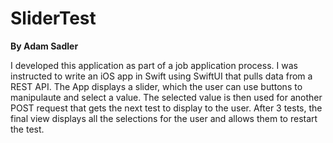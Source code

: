 # SliderTest

**By Adam Sadler**

I developed this application as part of a job application process. I was instructed to write an iOS app in Swift using SwiftUI that pulls data from a REST API. The App displays a slider, which the user can use buttons to manipulaute and select a value. The selected value is then used for another POST request that gets the next test to display to the user. After 3 tests, the final view displays all the selections for the user and allows them to restart the test.
